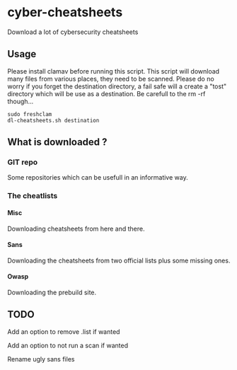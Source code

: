 # cyber-cheatsheets
Download a lot of cybersecurity cheatsheets

## Usage
Please install clamav before running this script. This script will download many files from various places, they need to be scanned.
Please do no worry if you forget the destination directory, a fail safe will a create a "tost" directory which will be use as a destination. Be carefull to the rm -rf though...
```
sudo freshclam
dl-cheatsheets.sh destination
```

## What is downloaded ?

### GIT repo
Some repositories which can be usefull in an informative way.

### The cheatlists

#### Misc
Downloading cheatsheets from here and there.

#### Sans
Downloading the cheatsheets from two official lists plus some missing ones.

#### Owasp
Downloading the prebuild site.

## TODO
Add an option to remove .list if wanted

Add an option to not run a scan if wanted

Rename ugly sans files
